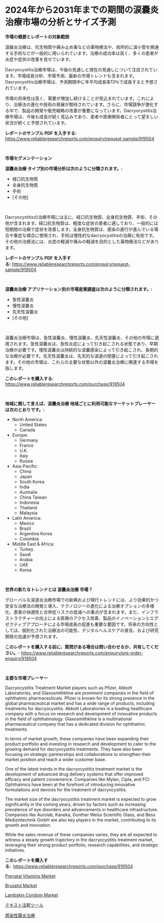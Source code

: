 <p><h1>2024年から2031年までの期間の涙嚢炎治療市場の分析とサイズ予測</h1></p><p><strong>市場の概要とレポートの対象範囲</strong></p>
<p><p>涙器炎治療は、抗生物質や痛み止め薬などの薬物療法や、局所的に涙小管を開通する手術などが一般的に用いられています。治療の成功率は高く、多くの患者が炎症や症状の改善を見せています。</p><p>Dacryocystitis治療市場は、今後の見通しと現在の見通しについて注目されています。市場成長分析、市場予測、最新の市場トレンドも含まれます。Dacryocystitis治療市場は、予測期間中に年平均成長率13％で成長すると予想されています。</p><p>市場の将来性は高く、需要が増加し続けることが見込まれています。これにより、治療法の進化や技術の発展が期待されています。さらに、市場競争が激化する中で、製品の開発や販売戦略の改善が重要になっています。Dacryocystitis治療市場は、今後も成長が続く見込みであり、患者や医療関係者にとって望ましい状況が続くと予想されています。</p></p>
<p><strong>レポートのサンプル PDF を入手する:</strong> <a href="https://www.reliableresearchreports.com/enquiry/request-sample/919504">https://www.reliableresearchreports.com/enquiry/request-sample/919504</a></p>
<p>&nbsp;</p>
<p><strong>市場セグメンテーション</strong></p>
<p><strong>涙嚢炎治療 タイプ別の市場分析は次のように分類されます。:</strong></p>
<p><ul><li>経口抗生物質</li><li>全身抗生物質</li><li>手術</li><li>[その他]</li></ul></p>
<p>&nbsp;</p>
<p><p>Dacryocystitisの治療市場には主に、経口抗生物質、全身抗生物質、手術、その他が含まれます。経口抗生物質は、軽度な症状の患者に適しており、一般的には短期間の治療で症状を改善します。全身抗生物質は、感染の進行が進んでいる場合や重症な場合に使用され、手術は慢性的なdacryocystitisの治療に有効です。その他の治療法には、炎症の軽減や痛みの軽減を目的とした薬物療法などがあります。</p></p>
<p><strong>レポートのサンプル PDF を入手する:</strong>&nbsp;<a href="https://www.reliableresearchreports.com/enquiry/request-sample/919504">https://www.reliableresearchreports.com/enquiry/request-sample/919504</a></p>
<p>&nbsp;</p>
<p><strong> 涙嚢炎治療 アプリケーション別の市場産業調査は次のように分類されます。:</strong></p>
<p><ul><li>急性涙嚢炎</li><li>慢性涙嚢炎</li><li>先天性涙嚢炎</li><li>[その他]</li></ul></p>
<p>&nbsp;</p>
<p><p>涙囊炎治療市場は、急性涙囊炎、慢性涙囊炎、先天性涙囊炎、その他の市場に適用されます。急性涙囊炎は、急性炎症によって引き起こされる状態であり、早期治療が必要です。慢性涙囊炎は持続的な涙囊感染によって引き起こされ、長期的な治療が必要です。先天性涙囊炎は、先天的な涙道の閉塞によって引き起こされます。その他の市場は、これらの主要な状態以外の涙囊炎治療に関連する市場を指します。</p></p>
<p><strong>このレポートを購入する:</strong>&nbsp; <a href="https://www.reliableresearchreports.com/purchase/919504">https://www.reliableresearchreports.com/purchase/919504</a></p>
<p>&nbsp;</p>
<p><strong>地域に関して言えば、涙嚢炎治療 地域ごとに利用可能なマーケットプレーヤーは次のとおりです。:</strong></p>
<p><ul>
    <li>
        North America:
        <ul>
            <li>United States</li>
            <li>Canada</li>
        </ul>
    </li>
    <li>
        Europe:
        <ul>
            <li>Germany</li>
            <li>France</li>
            <li>U.K.</li>
            <li>Italy</li>
            <li>Russia</li>
        </ul>
    </li>
    <li>
        Asia-Pacific:
        <ul>
            <li>China</li>
            <li>Japan</li>
            <li>South Korea</li>
            <li>India</li>
            <li>Australia</li>
            <li>China Taiwan</li>
            <li>Indonesia</li>
            <li>Thailand</li>
            <li>Malaysia</li>
        </ul>
    </li>
    <li>
        Latin America:
        <ul>
            <li>Mexico</li>
            <li>Brazil</li>
            <li>Argentina Korea</li>
            <li>Colombia</li>
        </ul>
    </li>
    <li>
        Middle East & Africa:
        <ul>
            <li>Turkey</li>
            <li>Saudi</li>
            <li>Arabia</li>
            <li>UAE</li>
            <li>Korea</li>
        </ul>
    </li>
    </ul></p>
<p>&nbsp;</p>
<p><strong>世界の新たなトレンドとは 涙嚢炎治療 市場？</strong></p>
<p><p>グローバルな涙道炎治療市場での新興および現行トレンドには、より効果的かつ安全な治療法の開発と導入、テクノロジーの進化による治療オプションの多様化、患者の快適性と合併症リスクの低減への重点が含まれます。また、インフラストラクチャーの向上による医療のアクセス改善、製品のイノベーションとエグゼクティブアプローチによる市場成長の促進も重要な要因です。将来の方向性としては、個別化された治療法の可能性、デジタルヘルスケアの普及、および研究開発の加速が予想されます。</p></p>
<p><strong>このレポートを購入する前に、質問がある場合は問い合わせるか、共有してください。</strong>- <a href="https://www.reliableresearchreports.com/enquiry/pre-order-enquiry/919504">https://www.reliableresearchreports.com/enquiry/pre-order-enquiry/919504</a></p>
<p>&nbsp;</p>
<p><strong>主要な市場プレーヤー</strong></p>
<p><p>Dacryocystitis Treatment Market players such as Pfizer, Abbott Laboratories, and Glaxosmithkline are prominent companies in the field of ophthalmic pharmaceuticals. Pfizer is known for its strong presence in the global pharmaceutical market and has a wide range of products, including treatments for dacryocystitis. Abbott Laboratories is a leading healthcare company with a focus on research and development of innovative products in the field of ophthalmology. Glaxosmithkline is a multinational pharmaceutical company that has a dedicated division for ophthalmic treatments.</p><p>In terms of market growth, these companies have been expanding their product portfolio and investing in research and development to cater to the growing demand for dacryocystitis treatments. They have also been focusing on strategic partnerships and collaborations to strengthen their market position and reach a wider customer base.</p><p>One of the latest trends in the dacryocystitis treatment market is the development of advanced drug delivery systems that offer improved efficacy and patient convenience. Companies like Mylan, Cipla, and FCI Ophthalmics have been at the forefront of introducing innovative formulations and devices for the treatment of dacryocystitis.</p><p>The market size of the dacryocystitis treatment market is expected to grow significantly in the coming years, driven by factors such as increasing prevalence of eye disorders and advancements in healthcare infrastructure. Companies like Aurolab, Kaneka, Gunther Weiss Scientific Glass, and Bess Medizintechnik GmbH are also key players in the market, contributing to its growth and innovation.</p><p>While the sales revenue of these companies varies, they are all expected to witness a steady growth trajectory in the dacryocystitis treatment market, leveraging their strong product portfolio, research capabilities, and strategic initiatives.</p></p>
<p><strong>このレポートを購入する:</strong>&nbsp;&nbsp;<a href="https://www.reliableresearchreports.com/purchase/919504">https://www.reliableresearchreports.com/purchase/919504</a></p>
<p><p><a href="https://github.com/gamblestampleyjenny50m5sl6/Market-Research-Report-List-1/blob/main/prenatal-vitamins-market.md">Prenatal Vitamins Market</a></p><p><a href="https://issuu.com/reportprime-2/docs/brusatol-market-size-2030.pptx">Brusatol Market</a></p><p><a href="https://github.com/wwwkeltoum/Market-Research-Report-List-2/blob/main/lambskin-condom-market.md">Lambskin Condom Market</a></p><p><a href="https://github.com/mohamedbakry57/Market-Research-Report-List-2/blob/main/1776669182933.md">テキスト注釈ツール</a></p><p><a href="https://github.com/lababdou/Market-Research-Report-List-2/blob/main/8051986182934.md">感染性腸炎治療</a></p></p>